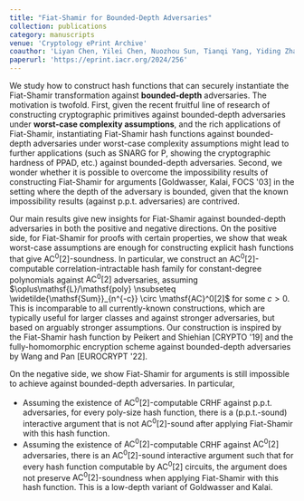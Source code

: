 ```yaml
---
title: "Fiat-Shamir for Bounded-Depth Adversaries"
collection: publications
category: manuscripts
venue: 'Cryptology ePrint Archive'
coauthor: 'Liyan Chen, Yilei Chen, Nuozhou Sun, Tianqi Yang, Yiding Zhang'
paperurl: 'https://eprint.iacr.org/2024/256'
---
```


We study how to construct hash functions that can securely instantiate the Fiat-Shamir transformation against $\textbf{bounded-depth}$ adversaries. The motivation is twofold. First, given the recent fruitful line of research of constructing cryptographic primitives against bounded-depth adversaries under $\textbf{worst-case complexity assumptions}$, and the rich applications of Fiat-Shamir, instantiating Fiat-Shamir hash functions against bounded-depth adversaries under worst-case complexity assumptions might lead to further applications (such as SNARG for P, showing the cryptographic hardness of PPAD, etc.) against bounded-depth adversaries. 
Second, we wonder whether it is possible to overcome the impossibility results of constructing Fiat-Shamir for arguments  [Goldwasser, Kalai, FOCS '03] in the setting where the depth of the adversary is bounded, given that the known impossibility results (against p.p.t. adversaries) are contrived.

Our main results give new insights for Fiat-Shamir against bounded-depth adversaries in both the positive and negative directions.
On the positive side, for Fiat-Shamir for proofs with certain properties, we show that weak worst-case assumptions are enough for constructing explicit hash functions that give $\mathsf{AC}^0[2]$-soundness. In particular, we construct an $\mathsf{AC}^0[2]$-computable correlation-intractable hash family for constant-degree polynomials against $\mathsf{AC}^0[2]$ adversaries, assuming $\oplus\mathsf{L}/\mathsf{poly} \nsubseteq \widetilde{\mathsf{Sum}}_{n^{-c}} \circ \mathsf{AC}^0[2]$ for some $c > 0$. This is incomparable to all currently-known constructions, which are typically useful for larger classes and against stronger adversaries, but based on arguably stronger assumptions. Our construction is inspired by the Fiat-Shamir hash function by Peikert and Shiehian [CRYPTO '19] and the fully-homomorphic encryption scheme against bounded-depth adversaries by Wang and Pan [EUROCRYPT '22].

On the negative side, we show Fiat-Shamir for arguments is still impossible to achieve against bounded-depth adversaries. In particular,
* Assuming the existence of $\mathsf{AC}^0[2]$-computable CRHF against p.p.t. adversaries, for every poly-size hash function, there is a (p.p.t.-sound) interactive argument that is not $\mathsf{AC}^0[2]$-sound after applying Fiat-Shamir with this hash function.
* Assuming the existence of $\mathsf{AC}^0[2]$-computable CRHF against $\mathsf{AC}^0[2]$ adversaries, there is an $\mathsf{AC}^0[2]$-sound interactive argument such that for every hash function computable by $\mathsf{AC}^0[2]$ circuits, the argument does not preserve $\mathsf{AC}^0[2]$-soundness when applying Fiat-Shamir with this hash function. This is a low-depth variant of Goldwasser and Kalai.
